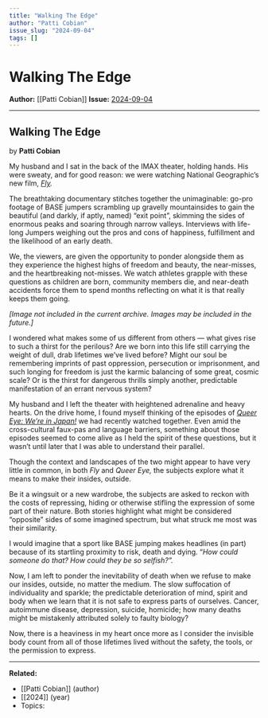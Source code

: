 ```yaml
---
title: "Walking The Edge"
author: "Patti Cobian"
issue_slug: "2024-09-04"
tags: []
---
```


# Walking The Edge

**Author:** [[Patti Cobian]]
**Issue:** [2024-09-04](https://plex.collectivesensecommons.org/2024-09-04/)

---

## Walking The Edge
by **Patti Cobian**

My husband and I sat in the back of the IMAX theater, holding hands. His were sweaty, and for good reason: we were watching National Geographic’s new film, [*Fly*](https://films.nationalgeographic.com/fly)*.*

The breathtaking documentary stitches together the unimaginable: go-pro footage of BASE jumpers scrambling up gravelly mountainsides to gain the beautiful (and darkly, if aptly, named) “exit point”, skimming the sides of enormous peaks and soaring through narrow valleys. Interviews with life-long Jumpers weighing out the pros and cons of happiness, fulfillment and the likelihood of an early death. 

We, the viewers, are given the opportunity to ponder alongside them as they experience the highest highs of freedom and beauty, the near-misses, and the heartbreaking not-misses. We watch athletes grapple with these questions as children are born, community members die, and near-death accidents force them to spend months reflecting on what it is that really keeps them going.

*[Image not included in the current archive. Images may be included in the future.]*

I wondered what makes some of us different from others — what gives rise to such a thirst for the perilous? Are we born into this life still carrying the weight of dull, drab lifetimes we’ve lived before? Might our soul be remembering imprints of past oppression, persecution or imprisonment, and such longing for freedom is just the karmic balancing of some great, cosmic scale? Or is the thirst for dangerous thrills simply another, predictable manifestation of an errant nervous system?

My husband and I left the theater with heightened adrenaline and heavy hearts. On the drive home, I found myself thinking of the episodes of [*Queer Eye: We’re in Japan!*](https://www.netflix.com/title/81075744) we had recently watched together. Even amid the cross-cultural faux-pas and language barriers, something about those episodes seemed to come alive as I held the spirit of these questions, but it wasn’t until later that I was able to understand their parallel.

Though the context and landscapes of the two might appear to have very little in common, in both *Fly* and *Queer Eye,* the subjects explore what it means to make their insides, outside.

Be it a wingsuit or a new wardrobe, the subjects are asked to reckon with the costs of repressing, hiding or otherwise stifling the expression of some part of their nature. Both stories highlight what might be considered “opposite” sides of some imagined spectrum, but what struck me most was their similarity.

I would imagine that a sport like BASE jumping makes headlines (in part) because of its startling proximity to risk, death and dying. “*How could someone do that? How could they be so selfish?”.*

Now, I am left to ponder the inevitability of death when we refuse to make our insides, outside, no matter the medium. The slow suffocation of individuality and sparkle; the predictable deterioration of mind, spirit and body when we learn that it is not safe to express parts of ourselves. Cancer, autoimmune disease, depression, suicide, homicide; how many deaths might be mistakenly attributed solely to faulty biology?

Now, there is a heaviness in my heart once more as I consider the invisible body count from all of those lifetimes lived without the safety, the tools, or the permission to express.

---

**Related:**
- [[Patti Cobian]] (author)
- [[2024]] (year)
- Topics: 

